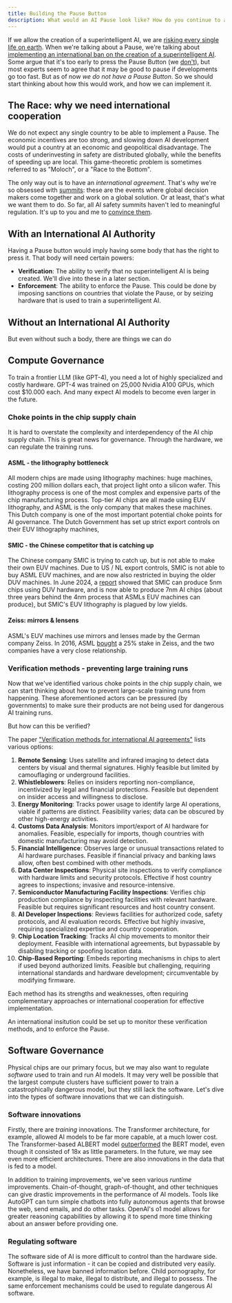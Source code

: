 ```yaml
---
title: Building the Pause Button
description: What would an AI Pause look like? How do you continue to actually prevent a superintelligence from being created?
---
```


If we allow the creation of a superintelligent AI, we are [risking every single life on earth](/xrisk).
When we're talking about a Pause, we're talking about [implementing an international ban on the creation of a superintelligent AI](/proposal).
Some argue that it's too early to press the Pause Button (we [don't](/urgency)), but most experts seem to agree that it may be good to pause if developments go too fast.
But as of now _we do not have a Pause Button_.
So we should start thinking about how this would work, and how we can implement it.

## The Race: why we need international cooperation

We do not expect any single country to be able to implement a Pause.
The economic incentives are too strong, and slowing down AI development would put a country at an economic and geopolitical disadvantage.
The costs of underinvesting in safety are distributed globally, while the benefits of speeding up are local.
This game-theoretic problem is sometimes referred to as "Moloch", or a "Race to the Bottom".

The only way out is to have an _international agreement_.
That's why we're so obsessed with [summits](/summit): these are the events where global decision makers come together and work on a global solution.
Or at least, that's what we want them to do.
So far, all AI safety summits haven't led to meaningful regulation.
It's up to you and me to [convince them](/action).

## With an International AI Authority

Having a Pause button would imply having some body that has the right to press it.
That body will need certain powers:

- **Verification**: The ability to verify that no superintelligent AI is being created. We'll dive into these in a later section.
- **Enforcement**: The ability to enforce the Pause. This could be done by imposing sanctions on countries that violate the Pause, or by seizing hardware that is used to train a superintelligent AI.

## Without an International AI Authority

But even without such a body, there are things we can do

## Compute Governance

To train a frontier LLM (like GPT-4), you need a lot of highly specialized and costly hardware.
GPT-4 was trained on 25,000 Nvidia A100 GPUs, which cost $10.000 each.
And many expect AI models to become even larger in the future.

### Choke points in the chip supply chain

It is hard to overstate the complexity and interdependency of the AI chip supply chain.
This is great news for governance.
Through the hardware, we can regulate the training runs.

#### ASML - the lithography bottleneck

All modern chips are made using lithography machines: huge machines, costing 200 million dollars each, that project light onto a silicon wafer.
This lithography process is one of the most complex and expensive parts of the chip manufacturing process.
Top-tier AI chips are all made using EUV lithography, and ASML is the only company that makes these machines.
This Dutch company is one of the most important potential choke points for AI governance.
The Dutch Government has set up strict export controls on their EUV lithography machines,

#### SMIC - the Chinese competitor that is catching up

The Chinese company SMIC is trying to catch up, but is not able to make their own EUV machines.
Due to US / NL export controls, SMIC is not able to buy ASML EUV machines, and are now also restricted in buying the older DUV machines.
In June 2024, a [report](https://evertiq.com/news/55926) showed that SMIC can produce 5nm chips using DUV hardware,
and is now able to produce 7nm AI chips (about three years behind the 4nm process that ASMLs EUV machines can produce), but SMIC's EUV lithography is plagued by low yields.

#### Zeiss: mirrors & lensens

ASML's EUV machines use mirrors and lenses made by the German company Zeiss.
In 2016, ASML [bought](https://optics.org/news/7/11/11) a 25% stake in Zeiss, and the two companies have a very close relationship.

### Verification methods - preventing large training runs

Now that we've identified various choke points in the chip supply chain, we can start thinking about how to prevent large-scale training runs from happening.
These aforementioned actors can be pressured (by governments) to make sure their products are not being used for dangerous AI training runs.

But how can this be verified?

The paper ["Verification methods for international AI agreements"](https://arxiv.org/abs/2408.16074) lists various options:

1. **Remote Sensing**: Uses satellite and infrared imaging to detect data centers by visual and thermal signatures. Highly feasible but limited by camouflaging or underground facilities.
2. **Whistleblowers**: Relies on insiders reporting non-compliance, incentivized by legal and financial protections. Feasible but dependent on insider access and willingness to disclose.
3. **Energy Monitoring**: Tracks power usage to identify large AI operations, viable if patterns are distinct. Feasibility varies; data can be obscured by other high-energy activities.
4. **Customs Data Analysis**: Monitors import/export of AI hardware for anomalies. Feasible, especially for imports, though countries with domestic manufacturing may avoid detection.
5. **Financial Intelligence**: Observes large or unusual transactions related to AI hardware purchases. Feasible if financial privacy and banking laws allow, often best combined with other methods.
6. **Data Center Inspections**: Physical site inspections to verify compliance with hardware limits and security protocols. Effective if host country agrees to inspections; invasive and resource-intensive.
7. **Semiconductor Manufacturing Facility Inspections**: Verifies chip production compliance by inspecting facilities with relevant hardware. Feasible but requires significant resources and host country consent.
8. **AI Developer Inspections**: Reviews facilities for authorized code, safety protocols, and AI evaluation records. Effective but highly invasive, requiring specialized expertise and country cooperation.
9. **Chip Location Tracking**: Tracks AI chip movements to monitor their deployment. Feasible with international agreements, but bypassable by disabling tracking or spoofing location data.
10. **Chip-Based Reporting**: Embeds reporting mechanisms in chips to alert if used beyond authorized limits. Feasible but challenging, requiring international standards and hardware development; circumventable by modifying firmware.

Each method has its strengths and weaknesses, often requiring complementary approaches or international cooperation for effective implementation.

An international insitution could be set up to monitor these verification methods, and to enforce the Pause.

## Software Governance

Physical chips are our primary focus, but we may also want to regulate _software_ used to train and run AI models.
It may very well be possible that the largest compute clusters have sufficient power to train a catastrophically dangerous model, but they still lack the software.
Let's dive into the types of software innovations that we can distinguish.

### Software innovations

Firstly, there are _training_ innovations.
The Transformer architecture, for example, allowed AI models to be far more capable, at a much lower cost.
The Transformer-based ALBERT model [outperformed](https://arxiv.org/pdf/2308.04950) the BERT model, even though it consisted of 18x as little parameters.
In the future, we may see even more efficient architectures.
There are also innovations in the data that is fed to a model.

In addition to training improvements, we've seen various _runtime_ improvements.
Chain-of-thought, graph-of-thought, and other techniques can give drastic improvements in the performance of AI models.
Tools like AutoGPT can turn simple chatbots into fully autonomous agents that browse the web, send emails, and do other tasks.
OpenAI's o1 model allows for greater reasoning capabilities by allowing it to spend more time thinking about an answer before providing one.

### Regulating software

The software side of AI is more difficult to control than the hardware side.
Software is just information - it can be copied and distributed very easily.
Nonetheless, we have banned information before.
Child pornography, for example, is illegal to make, illegal to distribute, and illegal to possess.
The same enforcement mechanisms could be used to regulate dangerous AI software.

